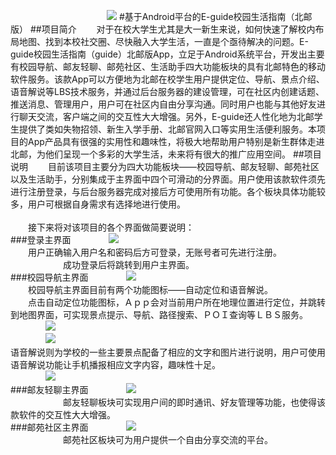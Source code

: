 　　　　　　　　　　　![](https://github.com/MiracleHH/Eguide/raw/master/app/src/main/res/drawable-xxhdpi/ic_launcher.png)
#基于Android平台的E-guide校园生活指南（北邮版）
##项目简介
　　对于在校大学生尤其是大一新生来说，如何快速了解校内布局地图、找到本校社交圈、尽快融入大学生活，一直是个亟待解决的问题。E-guide校园生活指南（guide）北邮版App，立足于Android系统平台，开发出主要有校园导航、邮友轻聊、邮苑社区、生活助手四大功能板块的具有北邮特色的移动软件服务。该款App可以方便地为北邮在校学生用户提供定位、导航、景点介绍、语音解说等LBS技术服务，并通过后台服务器的建设管理，可在社区内创建话题、推送消息、管理用户，用户可在社区内自由分享沟通。同时用户也能与其他好友进行聊天交流，客户端之间的交互性大大增强。另外，E-guide还人性化地为北邮学生提供了类如失物招领、新生入学手册、北邮官网入口等实用生活便利服务。本项目的App产品具有很强的实用性和趣味性，将极大地帮助用户特别是新生群体走进北邮，为他们呈现一个多彩的大学生活，未来将有很大的推广应用空间。
##项目说明
　　目前该项目主要分为四大功能板块——校园导航、邮友轻聊、邮苑社区以及生活助手，分别集成于主界面中四个可滑动的分界面。用户使用该款软件须先进行注册登录，与后台服务器完成对接后方可使用所有功能。各个板块具体功能较多，用户可根据自身需求有选择地进行使用。<br/><br/>　　接下来将对该项目的各个界面做简要说明：<br/>
###登录主界面
　　　　![](http://ee.inbupt.com/test/hh/images/login.png)<br/>　　用户正确输入用户名和密码后方可登录，无账号者可先进行注册。<br/>
　　　　　　成功登录后将跳转到用户主界面。<br/>
###校园导航主界面
　　　　![](http://ee.inbupt.com/test/hh/images/guide.png)<br/>　　校园导航主界面目前有两个功能图标——自动定位和语音解说。<br/>　　点击自动定位功能图标，Ａｐｐ会对当前用户所在地理位置进行定位，并跳转到地图界面，可实现景点提示、导航、路径搜索、ＰＯＩ查询等ＬＢＳ服务。<br/>
　　　　![](http://ee.inbupt.com/test/hh/images/alert.png)<br/>　　　　![](http://ee.inbupt.com/test/hh/images/map.png)<br/>语音解说则为学校的一些主要景点配备了相应的文字和图片进行说明，用户可使用语音解说功能让手机播报相应文字内容，趣味性十足。<br/>
　　　　![](http://ee.inbupt.com/test/hh/images/speech.png)<br/>
###邮友轻聊主界面
　　　　![](http://ee.inbupt.com/test/hh/images/chat.png)<br/>
　　　　　　邮友轻聊板块可实现用户间的即时通讯、好友管理等功能，也使得该款软件的交互性大大增强。<br/>
###邮苑社区主界面
　　　　![](http://ee.inbupt.com/test/hh/images/chat.png)<br/>
　　　　　　邮苑社区板块可为用户提供一个自由分享交流的平台。
